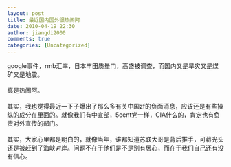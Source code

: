 ```yaml
---
layout: post
title: 最近国内国外很热闹阿
date: 2010-04-19 22:30
author: jiangdi2000
comments: true
categories: [Uncategorized]
---
```

<div id="msgcns!C840C88DA912213B!1886" class="bvMsg"> google事件，rmb汇率，日本丰田质量门，高盛被调查，而国内又是旱灾又是煤矿又是地震。<br /><br />真是热闹阿。<br /><br />其实，我也觉得最近一下子爆出了那么多有关中国zf的负面消息，应该还是有些操纵的成分在里面的。就像我们有中宣部，5cent党一样，CIA什么的，肯定也有负责对外宣传的部门。<br /><br />
其实，大家心里都是明白的，就像当年，谁都知道苏联大哥是背后推手，可蒋光头还是被赶到了海峡对岸。问题不在于他们是不是别有居心，而在于我们自己还有没有信心。<br /><br /></div>
